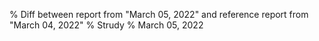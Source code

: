% Diff between report from "March 05, 2022" and reference report from "March 04, 2022"
% Strudy
% March 05, 2022


